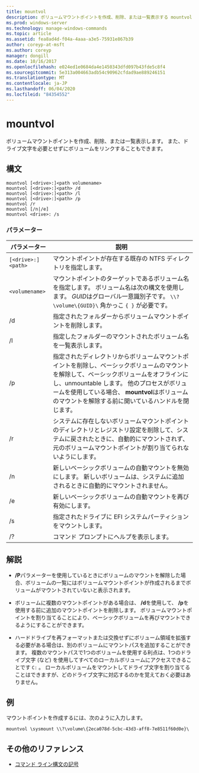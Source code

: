 ```yaml
---
title: mountvol
description: ボリュームマウントポイントを作成、削除、または一覧表示する mountvol コマンドのリファレンストピックです。
ms.prod: windows-server
ms.technology: manage-windows-commands
ms.topic: article
ms.assetid: fea8ad4d-f04a-4aaa-a3e5-75931e867b39
author: coreyp-at-msft
ms.author: coreyp
manager: dongill
ms.date: 10/16/2017
ms.openlocfilehash: e024ed1e0684da4e1450343dfd097b43fde5c8f4
ms.sourcegitcommit: 5e313a004663adb54c90962cfdad9ae889246151
ms.translationtype: MT
ms.contentlocale: ja-JP
ms.lasthandoff: 06/04/2020
ms.locfileid: "84354552"
---
```

# <a name="mountvol"></a>mountvol

ボリュームマウントポイントを作成、削除、または一覧表示します。 また、ドライブ文字を必要とせずにボリュームをリンクすることもできます。

## <a name="syntax"></a>構文

```
mountvol [<drive>:]<path volumename>
mountvol [<drive>:]<path> /d
mountvol [<drive>:]<path> /l
mountvol [<drive>:]<path> /p
mountvol /r
mountvol [/n|/e]
mountvol <drive>: /s
```

### <a name="parameters"></a>パラメーター

| パラメーター | 説明 |
| --------- | ----------- |
| `[<drive>:]<path>` | マウントポイントが存在する既存の NTFS ディレクトリを指定します。 |
| `<volumename>` | マウントポイントのターゲットであるボリューム名を指定します。 ボリューム名は次の構文を使用します。 *GUID*はグローバル一意識別子です。 `\\?\volume\{GUID}\` 角かっこ `{ }` が必要です。 |
| /d | 指定されたフォルダーからボリュームマウントポイントを削除します。 |
| /l | 指定したフォルダーのマウントされたボリューム名を一覧表示します。 |
| /p | 指定されたディレクトリからボリュームマウントポイントを削除し、ベーシックボリュームのマウントを解除して、ベーシックボリュームをオフラインにし、unmountable します。 他のプロセスがボリュームを使用している場合、 **mountvol**はボリュームのマウントを解除する前に開いているハンドルを閉じます。 |
| /r | システムに存在しないボリュームマウントポイントのディレクトリとレジストリ設定を削除して、システムに戻されたときに、自動的にマウントされず、元のボリュームマウントポイントが割り当てられないようにします。 |
| /n | 新しいベーシックボリュームの自動マウントを無効にします。 新しいボリュームは、システムに追加されるときに自動的にマウントされません。 |
| /e | 新しいベーシックボリュームの自動マウントを再び有効にします。 |
| /s | 指定されたドライブに EFI システムパーティションをマウントします。 |
| /? | コマンド プロンプトにヘルプを表示します。 |

## <a name="remarks"></a>解説

- **/P**パラメーターを使用しているときにボリュームのマウントを解除した場合、ボリュームの一覧にはボリュームマウントポイントが作成されるまでボリュームがマウントされていないと表示されます。

- ボリュームに複数のマウントポイントがある場合は、 **/d**を使用して、 **/p**を使用する前に追加のマウントポイントを削除します。 ボリュームマウントポイントを割り当てることにより、ベーシックボリュームを再びマウントできるようにすることができます。

- ハードドライブを再フォーマットまたは交換せずにボリューム領域を拡張する必要がある場合は、別のボリュームにマウントパスを追加することができます。 複数のマウントパスで1つのボリュームを使用する利点は、1つのドライブ文字 (など) を使用してすべてのローカルボリュームにアクセスできることです `C:` 。 ローカルボリュームをマウントしてドライブ文字を割り当てることはできますが、どのドライブ文字に対応するのかを覚えておく必要はありません。

## <a name="examples"></a>例

マウントポイントを作成するには、次のように入力します。

```
mountvol \sysmount \\?\volume\{2eca078d-5cbc-43d3-aff8-7e8511f60d0e}\
```

## <a name="additional-references"></a>その他のリファレンス

- [コマンド ライン構文の記号](command-line-syntax-key.md)
